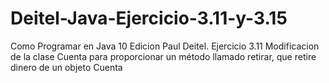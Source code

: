 # Deitel-Java-Ejercicio-3.11-y-3.15
Como Programar en Java 10 Edicion Paul Deitel. Ejercicio 3.11 Modificacion de la clase Cuenta para proporcionar un método llamado  retirar, que retire dinero de un objeto Cuenta
